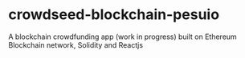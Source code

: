 # crowdseed-blockchain-pesuio
A blockchain crowdfunding app (work in progress) built on Ethereum Blockchain network, Solidity and Reactjs 
